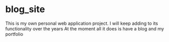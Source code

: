 # blog_site
This is my own personal web application project. I will keep adding to its functionality over the years
At the moment all it does is have a blog and my portfolio

